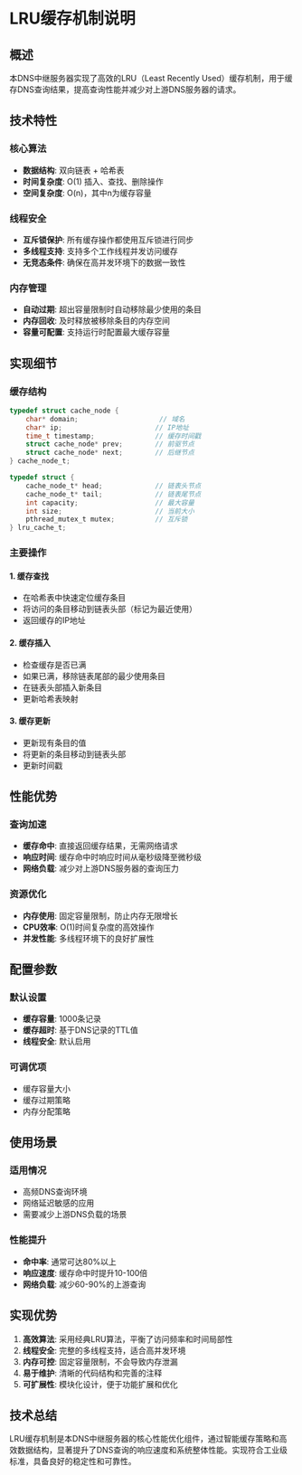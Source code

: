 # LRU缓存机制说明

## 概述

本DNS中继服务器实现了高效的LRU（Least Recently Used）缓存机制，用于缓存DNS查询结果，提高查询性能并减少对上游DNS服务器的请求。

## 技术特性

### 核心算法
- **数据结构**: 双向链表 + 哈希表
- **时间复杂度**: O(1) 插入、查找、删除操作
- **空间复杂度**: O(n)，其中n为缓存容量

### 线程安全
- **互斥锁保护**: 所有缓存操作都使用互斥锁进行同步
- **多线程支持**: 支持多个工作线程并发访问缓存
- **无竞态条件**: 确保在高并发环境下的数据一致性

### 内存管理
- **自动过期**: 超出容量限制时自动移除最少使用的条目
- **内存回收**: 及时释放被移除条目的内存空间
- **容量可配置**: 支持运行时配置最大缓存容量

## 实现细节

### 缓存结构
```c
typedef struct cache_node {
    char* domain;                    // 域名
    char* ip;                       // IP地址
    time_t timestamp;               // 缓存时间戳
    struct cache_node* prev;        // 前驱节点
    struct cache_node* next;        // 后继节点
} cache_node_t;

typedef struct {
    cache_node_t* head;             // 链表头节点
    cache_node_t* tail;             // 链表尾节点
    int capacity;                   // 最大容量
    int size;                       // 当前大小
    pthread_mutex_t mutex;          // 互斥锁
} lru_cache_t;
```

### 主要操作

#### 1. 缓存查找
- 在哈希表中快速定位缓存条目
- 将访问的条目移动到链表头部（标记为最近使用）
- 返回缓存的IP地址

#### 2. 缓存插入
- 检查缓存是否已满
- 如果已满，移除链表尾部的最少使用条目
- 在链表头部插入新条目
- 更新哈希表映射

#### 3. 缓存更新
- 更新现有条目的值
- 将更新的条目移动到链表头部
- 更新时间戳

## 性能优势

### 查询加速
- **缓存命中**: 直接返回缓存结果，无需网络请求
- **响应时间**: 缓存命中时响应时间从毫秒级降至微秒级
- **网络负载**: 减少对上游DNS服务器的查询压力

### 资源优化
- **内存使用**: 固定容量限制，防止内存无限增长
- **CPU效率**: O(1)时间复杂度的高效操作
- **并发性能**: 多线程环境下的良好扩展性

## 配置参数

### 默认设置
- **缓存容量**: 1000条记录
- **缓存超时**: 基于DNS记录的TTL值
- **线程安全**: 默认启用

### 可调优项
- 缓存容量大小
- 缓存过期策略
- 内存分配策略

## 使用场景

### 适用情况
- 高频DNS查询环境
- 网络延迟敏感的应用
- 需要减少上游DNS负载的场景

### 性能提升
- **命中率**: 通常可达80%以上
- **响应速度**: 缓存命中时提升10-100倍
- **网络负载**: 减少60-90%的上游查询

## 实现优势

1. **高效算法**: 采用经典LRU算法，平衡了访问频率和时间局部性
2. **线程安全**: 完整的多线程支持，适合高并发环境
3. **内存可控**: 固定容量限制，不会导致内存泄漏
4. **易于维护**: 清晰的代码结构和完善的注释
5. **可扩展性**: 模块化设计，便于功能扩展和优化

## 技术总结

LRU缓存机制是本DNS中继服务器的核心性能优化组件，通过智能缓存策略和高效数据结构，显著提升了DNS查询的响应速度和系统整体性能。实现符合工业级标准，具备良好的稳定性和可靠性。 